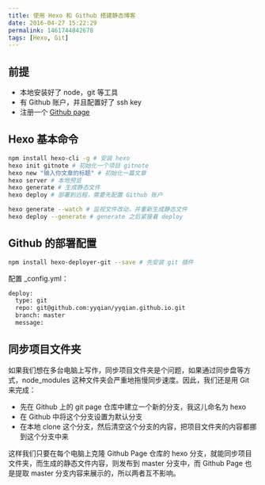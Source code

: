 ```yaml
---
title: 使用 Hexo 和 Github 搭建静态博客
date: 2016-04-27 15:22:29
permalink: 1461744842678
tags: [Hexo, Git]
---
```


## 前提

- 本地安装好了 node，git 等工具
- 有 Github 账户，并且配置好了 ssh key
- 注册一个 [Github page](https://pages.github.com/)

## Hexo 基本命令

```bash
npm install hexo-cli -g # 安装 hexo
hexo init gitnote # 初始化一个项目 gitnote
hexo new "输入你文章的标题" # 初始化一篇文章
hexo server # 本地预览
hexo generate # 生成静态文件
hexo deploy # 部署到远程，需要先配置 Github 账户

hexo generate --watch # 监视文件改动，并重新生成静态文件
hexo deploy --generate # generate 之后紧接着 deploy
```

## Github 的部署配置

```bash
npm install hexo-deployer-git --save # 先安装 git 插件
```
配置 _config.yml：

```bash
deploy:
  type: git
  repo: git@github.com:yyqian/yyqian.github.io.git
  branch: master
  message:
```

## 同步项目文件夹

如果我们想在多台电脑上写作，同步项目文件夹是个问题，如果通过同步盘等方式，node_modules 这种文件夹会严重地拖慢同步速度。因此，我们还是用 Git 来完成：

- 先在 Github 上的 git page 仓库中建立一个新的分支，我这儿命名为 hexo
- 在 Github 中将这个分支设置为默认分支
- 在本地 clone 这个分支，然后清空这个分支的内容，把项目文件夹的内容都挪到这个分支中来

这样我们只要在每个电脑上克隆 Github Page 仓库的 hexo 分支，就能同步项目文件夹，而生成的静态文件内容，则发布到 master 分支中，而 Github Page 也是提取 master 分支内容来展示的，所以两者互不影响。